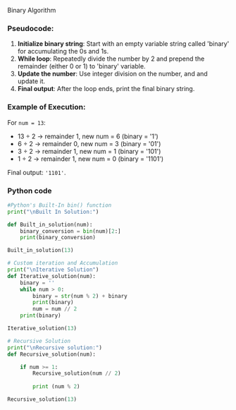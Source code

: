 Binary Algorithm 

### Pseudocode:

1. **Initialize binary string**: Start with an empty variable string called 'binary' for accumulating the 0s and 1s.
2. **While loop**: Repeatedly divide the number by 2 and prepend the remainder (either 0 or 1) to 'binary' variable.
3. **Update the number**: Use integer division on the number, and and update it.
4. **Final output**: After the loop ends, print the final binary string.

### Example of Execution:
For `num = 13`:
- 13 ÷ 2 → remainder 1, new num = 6 (binary = '1')
- 6 ÷ 2 → remainder 0, new num = 3 (binary = '01')
- 3 ÷ 2 → remainder 1, new num = 1 (binary = '101')
- 1 ÷ 2 → remainder 1, new num = 0 (binary = '1101')

Final output: `'1101'`.

### Python code 

```python
#Python's Built-In bin() function 
print("\nBuilt In Solution:")

def Built_in_solution(num):
    binary_conversion = bin(num)[2:]
    print(binary_conversion)

Built_in_solution(13)

# Custom iteration and Accumulation
print("\nIterative Solution") 
def Iterative_solution(num):
    binary = ''
    while num > 0:
        binary = str(num % 2) + binary 
        print(binary)
        num = num // 2
    print(binary) 

Iterative_solution(13)

# Recursive Solution
print("\nRecursive solution:")
def Recursive_solution(num):

    if num >= 1: 
        Recursive_solution(num // 2)
        
        print (num % 2)

Recursive_solution(13)
```
